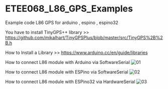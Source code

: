 # ETEE068_L86_GPS_Examples
Example code L86 GPS for arduino , espino , espino32 

You have to install TinyGPS++ library >> https://github.com/mikalhart/TinyGPSPlus/blob/master/src/TinyGPS%2B%2B.h

How to Install a Library >> https://www.arduino.cc/en/guide/libraries

How to connect L86 module with Arduino via SoftwareSerial
![01](https://user-images.githubusercontent.com/8803501/60856790-9a29b580-a232-11e9-93d7-a37a9de3a675.JPG)

How to connect L86 module with ESPino via SoftwareSerial
![02](https://user-images.githubusercontent.com/8803501/60856810-ad3c8580-a232-11e9-9f19-92b983c3a772.JPG)

How to connect L86 module with ESPino32 via HardwareSerial
![03](https://user-images.githubusercontent.com/8803501/60856846-c5aca000-a232-11e9-8592-b5f22b97545b.JPG)
